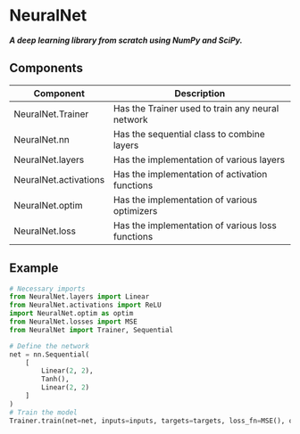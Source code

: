 # NeuralNet
***A deep learning library from scratch using NumPy and SciPy.***

## Components
| Component | Description |
| ---- | ---- |
| NeuralNet.Trainer | Has the Trainer used to train any neural network |
|NeuralNet.nn | Has the sequential class to combine layers |
| NeuralNet.layers| Has the implementation of various layers |
| NeuralNet.activations | Has the implementation of activation functions |
| NeuralNet.optim | Has the implementation of various optimizers |
| NeuralNet.loss | Has the implementation of various loss functions |

## Example
```python
# Necessary imports
from NeuralNet.layers import Linear
from NeuralNet.activations import ReLU
import NeuralNet.optim as optim
from NeuralNet.losses import MSE
from NeuralNet import Trainer, Sequential

# Define the network
net = nn.Sequential(
    [
        Linear(2, 2),
        Tanh(),
        Linear(2, 2)
    ]
)
# Train the model
Trainer.train(net=net, inputs=inputs, targets=targets, loss_fn=MSE(), optimizer=optim.SGD(lr=1e-3))
```